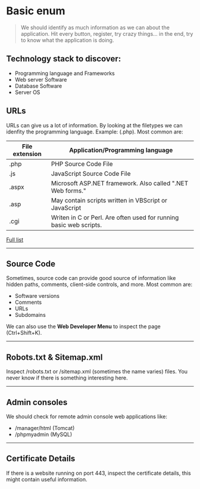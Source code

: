 # Basic enum

> We should identify as much information  as we can about the application. Hit every button, register, try crazy things... in the end, try to know what the application is doing.

## Technology stack to discover:

* Programming language and Frameworks
* Web server Software
* Database Software
* Server OS

## URLs

URLs can give us a lot of information. By looking at the filetypes we can idenfity the programming language. Example: (.php). Most common are:

| **File extension**     | **Application/Programming language** |
|------------------------|-------------------------------------|
| .php                   | PHP Source Code File
| .js                    | JavaScript Source Code File         |
| .aspx                  | Microsoft ASP.NET framework. Also called ".NET Web forms."|
| .asp                   | May contain scripts written in VBScript or JavaScript |
| .cgi                   | Writen in C or Perl. Are often used for running basic web scripts.|

[Full list](https://stackoverflow.com/questions/1614520/what-are-common-file-extensions-for-web-programming-languages)
_____
## Source Code

Sometimes, source code can provide good source of information like hidden paths, comments, client-side controls, and more. Most common are:

  * Software versions
  * Comments
  * URLs
  * Subdomains

We can also use the **Web Developer Menu** to inspect the page (Ctrl+Shift+K).
_____
## Robots.txt & Sitemap.xml

Inspect /robots.txt or /sitemap.xml (sometimes the name varies) files. You never know if there is something interesting here.
______
## Admin consoles

We should check for remote admin console web applications like:

* /manager/html (Tomcat)
* /phpmyadmin (MySQL)

_____

## Certificate Details

If there is a website running on port 443, inspect the certificate details, this might contain useful information.
